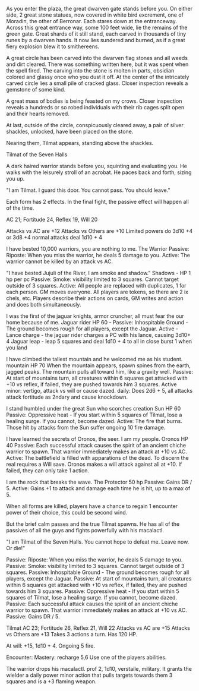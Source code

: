 As you enter the plaza, the great dwarven gate stands before you. On either side, 2 great stone statues, now covered in white bird excrement, one of Moradin, the other of Berronar. Each stares down at the entranceway. Across this great entrance way, some 100 feet wide, lie the remains of the green gate. Great shards of it still stand, each carved in thousands of tiny runes by a dwarven hands. It now lies sundered and burned, as if a great fiery explosion blew it to smithereens.

A great circle has been carved into the dwarven flag stones and all weeds and dirt cleared. There was something written here, but it was spent when the spell fired. The carving into the stone is molten in parts, obsidian colored and glassy once who you dust it off. At the center of the intricately carved circle lies a small pile of cracked glass. Closer inspection reveals a gemstone of some kind. 

A great mass of bodies is being feasted on my crows. Closer inspection reveals a hundreds or so robed individuals with their rib cages split open and their hearts removed.

At last, outside of the circle, conspicuously cleared away, a pair of silver shackles, unlocked, have been placed on the stone.

Nearing them, Tilmat appears, standing above the shackles.



Tilmat of the Seven Halls

A dark haired warrior stands before you, squinting and evaluating you. He walks with the leisurely stroll of an acrobat. He paces back and forth, sizing you up.

"I am Tilmat. I guard this door. You cannot pass. You should leave."

Each form has 2 effects. In the final fight, the passive effect will happen all of the time. 

AC 21; Fortitude 24, Reflex 19, Will 20

Attacks vs AC are +12
Attacks vs Others are +10
Limited powers do 3d10 +4 or 3d8 +4
normal attacks deal 1d10 + 4

I have bested 10,000 warriors, you are nothing to me.
The Warrior 
    Passive: Riposte: When you miss the warrior, he deals 5 damage to you.
    Active: The warrior cannot be killed by an attack vs AC. 

"I have bested Jujuli of the River, I am smoke and shadow."
Shadows - HP 1 hp per pc
    Passive: Smoke: visibility limited to 3 squares. Cannot target outside of 3 squares.
    Active: All people are replaced with duplicates, 1 for each person. GM moves everyone.
    All players are tokens, so there are 2 ix chels, etc. Players describe their actions on cards, GM writes and action and does both simultaneously.

I was the first of the jaguar knights, armor cruncher, all must fear the our home because of me.
Jaguar rider HP 60 - 
    Passive: Inhospitable Ground - The ground becomes rough for all players, except the Jaguar.
    Active - 
        Lance charge - the jaguar rider charges a PC with his lance, causing 3d10+ 4
        Jaguar leap - leap 5 squares and deal 1d10 + 4 to all in close burst 1 when you land


I have climbed the tallest mountain and he welcomed me as his student. 
mountain    HP 70
When the mountain appears, spawn spines from the earth, jagged peaks. The mountain pulls all toward him, like a gravity well.
    Passive: At start of mountains turn, all creatures within 6 squares get attacked with +10 vs reflex, if failed, they are pushed towards him 3 squares.
    Active minor: vertigo, attack vs will or cause dazed.
    daily: Does 2d6 + 5, all attacks attack fortitude as 2ndary and cause knockdown.

I stand humbled under the great Sun who scorches creation
Sun HP 60 
    Passive: Oppressive heat - If you start within 5 squares of Tilmat, lose a healing surge. If you cannot, become dazed.
    Active: The fire that burns. Those hit by attacks from the Sun suffer ongoing 10 fire damage.

I have learned the secrets of Oronos, the seer. I am my people.
Oronos HP 40
Passive: Each successful attack causes the spirit of an ancient chiche warrior to spawn. That warrior immediately makes an attack at +10 vs AC.
Active: The battlefield is filled with apparations of the dead. To discern the real requires a Will save. Oronos makes a will attack against all at +10. If failed, they can only take 1 action.

I am the rock that breaks the wave.
The Protector 50 hp
Passive: Gains DR / 5.
Active: Gains +1 to attack and damage each time he is hit, up to a max of 5.

When all forms are killed, players have a chance to regain 1 encounter power of their choice, this could be second wind.

But the brief calm passes and the true Tilmat spawns. He has all of the passives of all the guys and fights powerfully with his macalactl.

"I am Tilmat of the Seven Halls. You cannot hope to defeat me. Leave now. Or die!"

Passive: Riposte: When you miss the warrior, he deals 5 damage to you.
Passive: Smoke: visibility limited to 3 squares. Cannot target outside of 3 squares.
Passive: Inhospitable Ground - The ground becomes rough for all players, except the Jaguar.
Passive: At start of mountains turn, all creatures within 6 squares get attacked with +10 vs reflex, if failed, they are pushed towards him 3 squares.
Passive: Oppressive heat - If you start within 5 squares of Tilmat, lose a healing surge. If you cannot, become dazed.
Passive: Each successful attack causes the spirit of an ancient chiche warrior to spawn. That warrior immediately makes an attack at +10 vs AC.
Passive: Gains DR / 5.

Tilmat 
AC 23; Fortitude 26, Reflex 21, Will 22
Attacks vs AC are +15
Attacks vs Others are +13
Takes 3 actions a turn. Has 120 HP.

At will: +15, 1d10 + 4. Ongoing 5 fire.

Encounter: Mastery: recharge 5,6
Use one of the players abilities.

The warrior drops his macalactl. prof 2, 1d10, verstaile, military.
It grants the wielder a daily power minor action that pulls targets towards them 3 squares and is a +3 flaming weapon.



